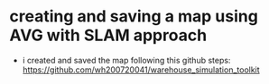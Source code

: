 # creating and saving a map using AVG with SLAM approach
* i created and saved the map following this github steps: https://github.com/wh200720041/warehouse_simulation_toolkit
